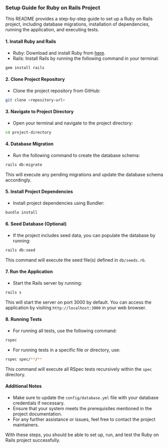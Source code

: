 ### Setup Guide for Ruby on Rails Project

This README provides a step-by-step guide to set up a Ruby on Rails project, including database migrations, installation of dependencies, running the application, and executing tests.

#### 1. Install Ruby and Rails

- Ruby: Download and install Ruby from [here](https://www.ruby-lang.org/en/downloads/).
- Rails: Install Rails by running the following command in your terminal:

```bash
gem install rails
```

#### 2. Clone Project Repository

- Clone the project repository from GitHub:

```bash
git clone <repository-url>
```

#### 3. Navigate to Project Directory

- Open your terminal and navigate to the project directory:

```bash
cd project-directory
```

#### 4. Database Migration

- Run the following command to create the database schema:

```bash
rails db:migrate
```

This will execute any pending migrations and update the database schema accordingly.

#### 5. Install Project Dependencies

- Install project dependencies using Bundler:

```bash
bundle install
```

#### 6. Seed Database (Optional)

- If the project includes seed data, you can populate the database by running:

```bash
rails db:seed
```

This command will execute the seed file(s) defined in `db/seeds.rb`.

#### 7. Run the Application

- Start the Rails server by running:

```bash
rails s
```

This will start the server on port 3000 by default. You can access the application by visiting `http://localhost:3000` in your web browser.

#### 8. Running Tests

- For running all tests, use the following command:

```bash
rspec
```

- For running tests in a specific file or directory, use:

```bash
rspec spec/**/**
```

This command will execute all RSpec tests recursively within the `spec` directory.

#### Additional Notes

- Make sure to update the `config/database.yml` file with your database credentials if necessary.
- Ensure that your system meets the prerequisites mentioned in the project documentation.
- For any further assistance or issues, feel free to contact the project maintainers.

With these steps, you should be able to set up, run, and test the Ruby on Rails project successfully. 